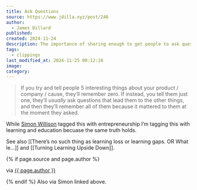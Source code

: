 ```yaml
---
title: Ask Questions
source: https://www.jdilla.xyz/post/246
author:
  - James Dillard
published: 
created: 2024-11-24
description: The importance of sharing enough to get people to ask questions. Because it applies to them.
tags:
  - clippings
last_modified_at: 2024-11-25 00:12:28
image: 
category:
---
```

> If you try and tell people 5 interesting things about your product / company / cause, they’ll remember zero. If instead, you tell them just one, they’ll *usually* ask questions that lead them to the other things, and then they’ll remember all of them because it mattered to them at the moment they asked.

While [Simon Willison](https://simonwillison.net/2024/Nov/23/james-dillard/#atom-everything) tagged this with entrepreneurship I’m tagging this with learning and education becuase the same truth holds. 

See also [[There’s no such thing as learning loss or learning gaps. OR What le...]] and [[Turning Learning Upside Down]].

{% if page.source and page.author %}
  <p>via <a href="{{ page.source }}">{{ page.author }}</a></p>
{% endif %}
Also via Simon linked above. 



